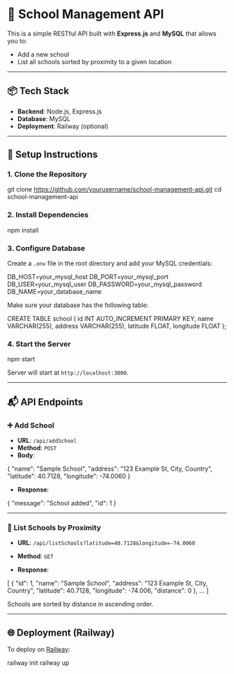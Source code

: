 
# 🏫 School Management API

This is a simple RESTful API built with **Express.js** and **MySQL** that allows you to:

- Add a new school
- List all schools sorted by proximity to a given location

---

## 📦 Tech Stack

- **Backend**: Node.js, Express.js
- **Database**: MySQL
- **Deployment**: Railway (optional)

---

## 🚀 Setup Instructions

### 1. Clone the Repository


git clone https://github.com/yourusername/school-management-api.git
cd school-management-api


### 2. Install Dependencies


npm install


### 3. Configure Database

Create a `.env` file in the root directory and add your MySQL credentials:


DB_HOST=your_mysql_host
DB_PORT=your_mysql_port
DB_USER=your_mysql_user
DB_PASSWORD=your_mysql_password
DB_NAME=your_database_name


Make sure your database has the following table:


CREATE TABLE school (
  id INT AUTO_INCREMENT PRIMARY KEY,
  name VARCHAR(255),
  address VARCHAR(255),
  latitude FLOAT,
  longitude FLOAT
);


### 4. Start the Server


npm start


Server will start at `http://localhost:3000`.

---

## 📬 API Endpoints

### ➕ Add School

- **URL**: `/api/addSchool`
- **Method**: `POST`
- **Body**:


{
  "name": "Sample School",
  "address": "123 Example St, City, Country",
  "latitude": 40.7128,
  "longitude": -74.0060
}


- **Response**:


{
  "message": "School added",
  "id": 1
}


---

### 📍 List Schools by Proximity

- **URL**: `/api/listSchools?latitude=40.7128&longitude=-74.0060`
- **Method**: `GET`

- **Response**:


[
  {
    "id": 1,
    "name": "Sample School",
    "address": "123 Example St, City, Country",
    "latitude": 40.7128,
    "longitude": -74.006,
    "distance": 0
  },
  ...
]


Schools are sorted by distance in ascending order.

---

## 🌐 Deployment (Railway)

To deploy on [Railway](https://railway.app):


railway init
railway up

